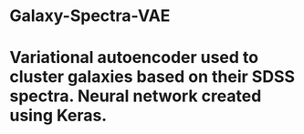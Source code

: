 # Galaxy-Spectra-VAE

# Variational autoencoder used to cluster galaxies based on their SDSS spectra. Neural network created using Keras.
